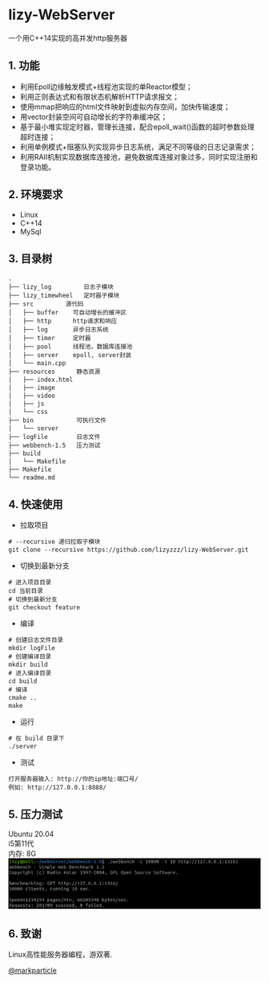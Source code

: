# lizy-WebServer
一个用C++14实现的高并发http服务器
## 1. 功能
* 利用Epoll边缘触发模式+线程池实现的单Reactor模型；
* 利用正则表达式和有限状态机解析HTTP请求报文；
* 使用mmap把响应的html文件映射到虚拟内存空间，加快传输速度；
* 用vector<char>封装空间可自动增长的字符串缓冲区；
* 基于最小堆实现定时器，管理长连接，配合epoll_wait()函数的超时参数处理超时连接；
* 利用单例模式+阻塞队列实现异步日志系统，满足不同等级的日志记录需求；
* 利用RAII机制实现数据库连接池，避免数据库连接对象过多，同时实现注册和登录功能。
## 2. 环境要求
* Linux
* C++14
* MySql

## 3. 目录树
```
.
├── lizy_log         日志子模块
├── lizy_timewheel   定时器子模块
├── src         源代码
│   ├── buffer    可自动增长的缓冲区
│   ├── http      http请求和响应
│   ├── log       异步日志系统
│   ├── timer     定时器
│   ├── pool      线程池，数据库连接池
│   ├── server    epoll, server封装
│   └── main.cpp
├── resources      静态资源
│   ├── index.html
│   ├── image
│   ├── video
│   ├── js
│   └── css
├── bin            可执行文件
│   └── server
├── logFile        日志文件
├── webbench-1.5   压力测试
├── build          
│   └── Makefile
├── Makefile
└── readme.md
```
## 4. 快速使用
* 拉取项目
```
# --recursive 递归拉取子模块
git clone --recursive https://github.com/lizyzzz/lizy-WebServer.git
```

* 切换到最新分支
```
# 进入项目目录
cd 当前目录
# 切换到最新分支
git checkout feature  
```

* 编译
```
# 创建日志文件目录
mkdir logFile
# 创建编译目录
mkdir build
# 进入编译目录
cd build
# 编译
cmake ..
make
```

* 运行
```
# 在 build 目录下
./server
```
* 测试
```
打开服务器输入: http://你的ip地址:端口号/
例如: http://127.0.0.1:8888/
```
## 5. 压力测试  
Ubuntu 20.04  
i5第11代  
内存: 8G  
![image-webbench](https://github.com/lizyzzz/lizy-WebServer/blob/main/%E5%8E%8B%E5%8A%9B%E6%B5%8B%E8%AF%95.png)

## 6. 致谢
Linux高性能服务器编程，游双著.

[@markparticle](https://github.com/markparticle/WebServer)
